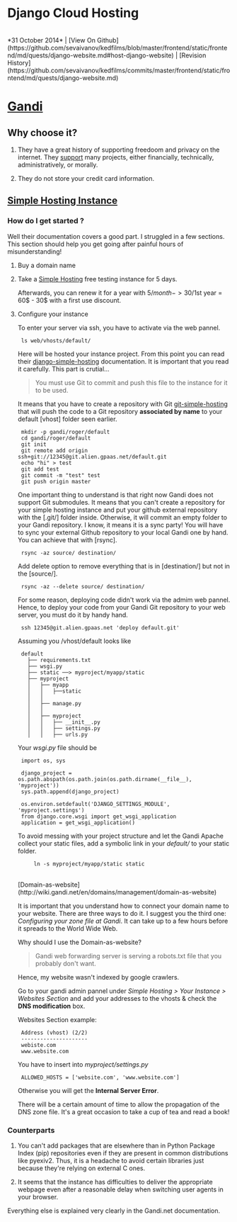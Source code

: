 <h1 class="header">Django Cloud Hosting</h1>
</br>
*31 October 2014* | [View On Github](https://github.com/sevaivanov/kedfilms/blob/master/frontend/static/frontend/md/quests/django-website.md#host-django-website) | [Revision History](https://github.com/sevaivanov/kedfilms/commits/master/frontend/static/frontend/md/quests/django-website.md)

# [Gandi](https://www.gandi.net)

## Why choose it? 

1. They have a great history of supporting freedoom and privacy on the internet. They [support](https://www.gandi.net/supports/) many projects, either financially, technically, administratively, or morally. 

2. They do not store your credit card information.

## [Simple Hosting Instance](https://www.gandi.net/hosting/simple?language=python)

### How do I get started ?

Well their documentation covers a good part. I struggled in a few sections. This section should help you get going after painful hours of misunderstanding!

1. Buy a domain name

2. Take a [Simple Hosting](https://www.gandi.net/hosting/simple?language=python&db=mysql&grid=A) free testing instance for 5 days.

    Afterwards, you can renew it for a year with 5$/month -> 30$/1st year = 60$ - 30$ with a first use discount.

3. Configure your instance

    To enter your server via ssh, you have to activate via the web pannel.

        ls web/vhosts/default/

    Here will be hosted your instance project. From this point you can read their [django-simple-hosting](http://wiki.gandi.net/en/simple/instance/python) documentation. It is important that you read it carefully. This part is crutial...

    > You must use Git to commit and push this file to the instance for it to be used.

    It means that you have to create a repository with Git [git-simple-hosting](http://wiki.gandi.net/en/simple/git) that will push the code to a Git repository **associated by name** to your default [vhost] folder seen earlier.

        mkdir -p gandi/roger/default
        cd gandi/roger/default
        git init
        git remote add origin ssh+git://12345@git.alien.gpaas.net/default.git
        echo "hi" > test
        git add test
        git commit -m "test" test
        git push origin master


    One important thing to understand is that right now Gandi does not support Git submodules. It means that you can't create a repository for your simple hosting instance and put your github external repository with the [.git/] folder inside. Otherwise, it will commit an empty folder to your Gandi repository. I know, it means it is a sync party! You will have to sync your external Github repository to your local Gandi one by hand. You can achieve that with [rsync].

        rsync -az source/ destination/

    Add delete option to remove everything that is in [destination/] but not in the [source/].

        rsync -az --delete source/ destination/


    For some reason, deploying code didn't work via the admim web pannel. Hence, to deploy your code from your Gandi Git repository to your web server, you must do it by handy hand.

        ssh 12345@git.alien.gpaas.net 'deploy default.git'


    Assuming you /vhost/default looks like

        default
          ├── requirements.txt
          ├── wsgi.py
          ├── static ──> myproject/myapp/static
          ├── myproject
          │   ├── myapp
          │   │   ├──static
          │   │   
          │   ├── manage.py
          │   │   
          │   ├── myproject
          │   │   ├── __init__.py
          │   │   ├── settings.py
          │   │   ├── urls.py

    Your *wsgi.py* file should be

        import os, sys

        django_project = os.path.abspath(os.path.join(os.path.dirname(__file__), 'myproject'))
        sys.path.append(django_project)

        os.environ.setdefault('DJANGO_SETTINGS_MODULE', 'myproject.settings')
        from django.core.wsgi import get_wsgi_application
        application = get_wsgi_application()

    To avoid messing with your project structure and let the Gandi Apache collect your static files, add a symbolic link in your *default/* to your static folder.

            ln -s myproject/myapp/static static

    </br>
    [Domain-as-website](http://wiki.gandi.net/en/domains/management/domain-as-website)

    It is important that you understand how to connect your domain name to your website. There are three ways to do it. I suggest you the third one: *Configuring your zone file at Gandi*. It can take up to a few hours before it spreads to the World Wide Web.

    Why should I use the Domain-as-website?

    >Gandi web forwarding server is serving a robots.txt file that you probably don't want.

    Hence, my website wasn't indexed by google crawlers.

    Go to your gandi admin pannel under *Simple Hosting > Your Instance > Websites Section* and add your addresses to the vhosts & check the **DNS modification** box.

    Websites Section example:

        Address (vhost) (2/2)
        ---------------------
        webiste.com
        www.website.com

    You have to insert into *myproject/settings.py*

        ALLOWED_HOSTS = ['website.com', 'www.website.com']

    Otherwise you will get the **Internal Server Error**.

    There will be a certain amount of time to allow the propagation of the DNS zone file. It's a great occasion to take a cup of tea and read a book!
    
### Counterparts

1. You can't add packages that are elsewhere than in Python Package Index (pip) repositories even if they are present in common distributions like pyexiv2. Thus, it is a headache to avoid certain libraries just because they're relying on external C ones.

2. It seems that the instance has difficulties to deliver the appropriate webpage even after a reasonable delay when switching user agents in your browser.

<p class="footer">Everything else is explained very clearly in the Gandi.net documentation.</p>
